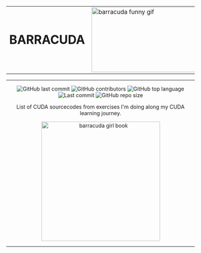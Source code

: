 <div align="center">
  
  <table align="center" border="0" style="border: none;">
    <tr>
      <td style="vertical-align: middle; text-align: right; padding-right: 10px;border: none;">
        <h1 style="margin: 0; border: none; text-decoration: none;">BARRACUDA</h1>
      </td>
      <td style="vertical-align: middle; text-align: left;border: none;">
        <img alt="barracuda funny gif" width="316" height="173" src="https://github.com/user-attachments/assets/9ac50d16-5654-4cad-ad5a-0e998f671690">
      </td>
    </tr>
  </table>

---

  ![GitHub last commit](https://img.shields.io/github/last-commit/franlo42/barracuda?logo=mongodb)
  ![GitHub contributors](https://img.shields.io/github/contributors/franlo42/barracuda?logo=draugiemdotlv)
  ![GitHub top language](https://img.shields.io/github/languages/top/franlo42/barracuda?logo=academia)
  ![Last commit](https://img.shields.io/github/last-commit/franlo42/barracuda?logo=n8n&logoColor=%2320BEFF&color=fdd50b)
  ![GitHub repo size](https://img.shields.io/github/repo-size/franlo42/barracuda?logo=transmission&color=78226d)
  
  List of CUDA sourcecodes from exercises I'm doing along my CUDA learning journey.

  <img alt="barracuda girl book" width="317" height="319" src="https://github.com/cat-milk/Anime-Girls-Holding-Programming-Books/blob/master/Cuda/Yamada_Anna_Holding_Cuda_By_Example.png?raw=true">

</div>

___
